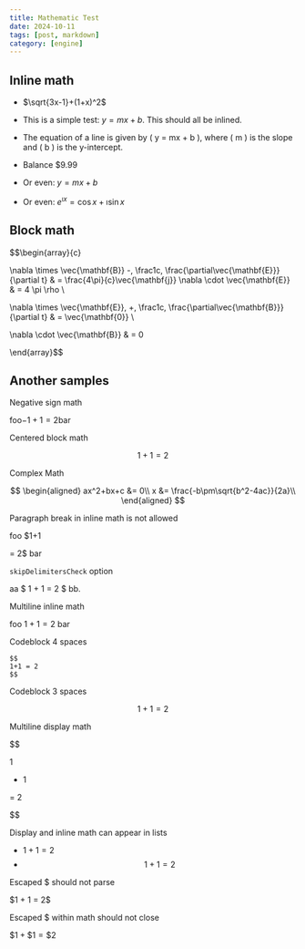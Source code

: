 ```yaml
---
title: Mathematic Test
date: 2024-10-11
tags: [post, markdown]
category: [engine]
---
```


## Inline math

- $\sqrt{3x-1}+(1+x)^2$

- This is a simple test: $y = mx + b$. This should all be inlined.

- The equation of a line is given by \( y = mx + b \), where \( m \) is the slope and \( b \) is the y-intercept.

- Balance $\$9.99$

- Or even: $y = mx + b$
- Or even: $e^{\imath x} = \cos{x} + \imath\sin{x}$

## Block math

$$\begin{array}{c}

\nabla \times \vec{\mathbf{B}} -\, \frac1c\, \frac{\partial\vec{\mathbf{E}}}{\partial t} &
= \frac{4\pi}{c}\vec{\mathbf{j}}    \nabla \cdot \vec{\mathbf{E}} & = 4 \pi \rho \\

\nabla \times \vec{\mathbf{E}}\, +\, \frac1c\, \frac{\partial\vec{\mathbf{B}}}{\partial t} & = \vec{\mathbf{0}} \\

\nabla \cdot \vec{\mathbf{B}} & = 0

\end{array}$$

## Another samples

Negative sign math

foo$-1+1 = 2$bar

Centered block math

$$
1 + 1 = 2
$$

Complex Math

$$
\begin{aligned}
ax^2+bx+c &= 0\\
x &= \frac{-b\pm\sqrt{b^2-4ac}}{2a}\\
\end{aligned}
$$

Paragraph break in inline math is not allowed

foo $1+1

= 2$ bar

`skipDelimitersCheck` option

aa $ 1 + 1 = 2 $ bb.

Multiline inline math

foo $1 + 1
= 2$ bar

Codeblock 4 spaces

    $$
    1+1 = 2
    $$

Codeblock 3 spaces

   $$
   1+1 = 2
   $$

Multiline display math

$$

  1
+ 1

= 2

$$

Display and inline math can appear in lists

* $1+1 = 2$
* $$
  1+1 = 2
  $$

Escaped $ should not parse

\$1 + 1 = 2\$

Escaped $ within math should not close

$\$1 + \$1 = \$2$
